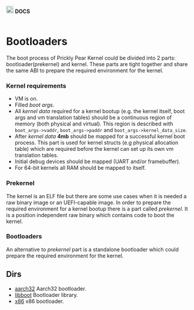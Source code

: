 <img src="https://raw.githubusercontent.com/opuntiaOS-Project/opuntiaOS/master/assets/logo/logo_512.png" width="20"> <b> DOCS</b></br></br>

# Bootloaders

The boot process of Prickly Pear Kernel could be divided into 2 parts: bootloader(prekernel) and kernel. These parts are tight together and share the same ABI to prepare the required environment for the kernel.
 
### Kernel requirements
 
* VM is on.
* Filled *boot args*.
* All *kernel data* required for a kernel bootup (e.g. the kernel itself, boot args and vm translation tables) should be a continuous region of memory (both physical and virtual). This region is described with `boot_args->vaddr`, `boot_args->paddr` and `boot_args->kernel_data_size`.
* After *kernel data* **4mb** should be mapped for a successful kernel boot process. This part is used for kernel structs (e.g physical allocation table) which are required before the kernel can set up its own vm translation tables.
* Initial debug devices should be mapped (UART and/or framebuffer).
* For 64-bit kernels all RAM should be mapped to itself.
 
### Prekernel
 
The kernel is an ELF file but there are some use cases when it is needed a raw binary image or an UEFI-capable image. In order to prepare the required environment for a kernel bootup there is a part called *prekernel*. It is a position independent raw binary which contains code to boot the kernel.
 
### Bootloaders
 
An alternative to *prekernel* part is a standalone bootloader which could prepare the required environment for the kernel.

## Dirs

* [aarch32](https://github.com/opuntiaOS-Project/opuntiaOS/tree/master/boot/aarch32) Aarch32 bootloader.
* [libboot](https://github.com/opuntiaOS-Project/opuntiaOS/tree/master/boot/libboot) Bootloader library.
* [x86](https://github.com/opuntiaOS-Project/opuntiaOS/tree/master/boot/x86) x86 bootloader.
